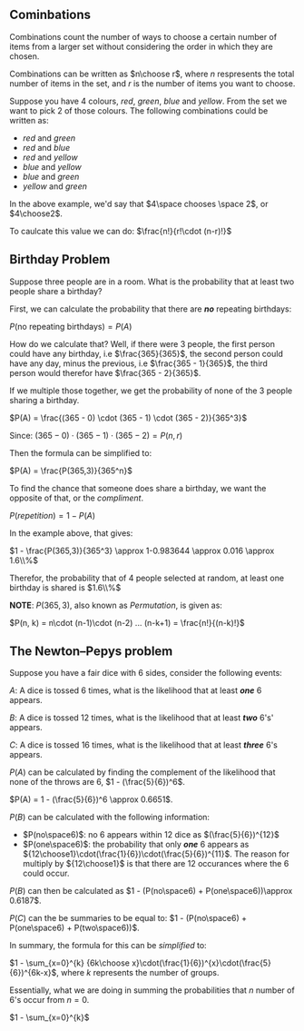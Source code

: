 ## Cominbations

Combinations count the number of ways to choose a certain number of items from a larger set without considering the order in which they are chosen.

Combinations can be written as $n\choose r$, where $n$ respresents the total number of items in the set, and $r$ is the number of items you want to choose.

Suppose you have 4 colours, $red$, $green$, $blue$ and $yellow$. From the set we want to pick 2 of those colours. The following combinations could be written as:

- $red$ and $green$
- $red$ and $blue$
- $red$ and $yellow$
- $blue$ and $yellow$
- $blue$ and $green$
- $yellow$ and $green$

In the above example, we'd say that $4\space chooses \space 2$, or $4\choose2$.

To caulcate this value we can do:
$\frac{n!}{r!\cdot (n-r)!}$

## Birthday Problem

Suppose three people are in a room. What is the probability that at least two people share a birthday?

First, we can calculate the probability that there are _**no**_ repeating birthdays:

$P(\text{no repeating birthdays}) = P(A)$

How do we calculate that? Well, if there were 3 people, the first person could have any birthday, i.e $\frac{365}{365}$, the second person could have any day, minus the previous, i.e $\frac{365 - 1}{365}$, the third person would therefor have $\frac{365 - 2}{365}$.

If we multiple those together, we get the probability of none of the 3 people sharing a birthday.

$P(A) = \frac{(365 - 0) \cdot (365 - 1) \cdot (365 - 2)}{365^3}$

Since:
$(365 - 0) \cdot (365 - 1) \cdot (365 - 2) = P(n,r)$

Then the formula can be simplified to:

$P(A) = \frac{P(365,3)}{365^n}$

To find the chance that someone does share a birthday, we want the opposite of that, or the $compliment$.

$P(repetition) = 1 - P(A)$

In the example above, that gives:

$1 - \frac{P(365,3)}{365^3} \approx 1-0.983644 \approx 0.016 \approx 1.6\\%$

Therefor, the probability that of 4 people selected at random, at least one birthday is shared is $1.6\\%$

**NOTE**: $P(365,3)$, also known as $Permutation$, is given as:

$P(n, k) = n\cdot (n-1)\cdot (n-2) ... (n-k+1) = \frac{n!}{(n-k)!}$

## The Newton–Pepys problem

Suppose you have a fair dice with 6 sides, consider the following events:

$A$: A dice is tossed $6$ times, what is the likelihood that at least _**one**_ $6$ appears.

$B$: A dice is tossed $12$ times, what is the likelihood that at least _**two**_ $6$'s' appears.

$C$: A dice is tossed $16$ times, what is the likelihood that at least _**three**_ $6$'s appears.

$P(A)$ can be calculated by finding the complement of the likelihood that none of the throws are $6$, $1 - (\frac{5}{6})^6$.

$P(A) = 1 - (\frac{5}{6})^6 \approx 0.6651$.

$P(B)$ can be calculated with the following information:

- $P(no\space6)$: no $6$ appears within $12$ dice as $(\frac{5}{6})^{12}$
- $P(one\space6)$: the probability that only _**one**_ $6$ appears as ${12\choose1}\cdot(\frac{1}{6})\cdot(\frac{5}{6})^{11}$. The reason for multiply by ${12\choose1}$ is that there are $12$ occurances where the $6$ could occur.

$P(B)$ can then be calculated as $1 - (P(no\space6) + P(one\space6))\approx 0.6187$.

$P(C)$ can the be summaries to be equal to: $1 - (P(no\space6) + P(one\space6) + P(two\space6))$.

In summary, the formula for this can be _simplified_ to:

$1 - \sum_{x=0}^{k} {6k\choose x}\cdot(\frac{1}{6})^{x}\cdot(\frac{5}{6})^{6k-x}$, where $k$ represents the number of groups.

Essentially, what we are doing in summing the probabilities that $n$ number of $6$'s occur from $n=0$.

$1 - \sum_{x=0}^{k}$
